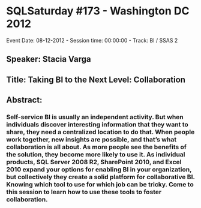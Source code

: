 # SQLSaturday #173 - Washington DC 2012
Event Date: 08-12-2012 - Session time: 00:00:00 - Track: BI / SSAS 2
## Speaker: Stacia Varga
## Title: Taking BI to the Next Level: Collaboration
## Abstract:
### Self-service BI is usually an independent activity. But when individuals discover interesting information that they want to share, they need a centralized location to do that. When people work together, new insights are possible, and that’s what collaboration is all about. As more people see the benefits of the solution, they become more likely to use it. As individual products, SQL Server 2008 R2, SharePoint 2010, and Excel 2010 expand your options for enabling BI in your organization, but collectively they create a solid platform for collaborative BI. Knowing which tool to use for which job can be tricky. Come to this session to learn how to use these tools to foster collaboration.

